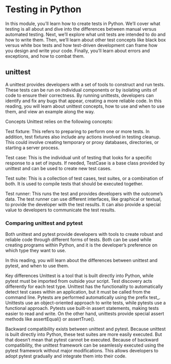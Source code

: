 # Testing in Python

In this module, you’ll learn how to create tests in Python. We’ll cover what testing is all about and dive into the differences between manual versus automated testing. Next, we’ll explore what unit tests are intended to do and how to write them. Then, we’ll learn about other test concepts like black box versus white box tests and how test-driven development can frame how you design and write your code. Finally, you’ll learn about errors and exceptions, and how to combat them.

## unittest

A unittest provides developers with a set of tools to construct and run tests. These tests can be run on individual components or by isolating units of code to ensure their correctness. By running unittests, developers can identify and fix any bugs that appear, creating a more reliable code. In this reading, you will learn about unittest concepts, how to use and when to use them, and view an example along the way.

Concepts
Unittest relies on the following concepts:

Test fixture: This refers to preparing to perform one or more tests. In addition, test fixtures also include any actions involved in testing cleanup. This could involve creating temporary or proxy databases, directories, or starting a server process.

Test case: This is the individual unit of testing that looks for a specific response to a set of inputs. If needed, TestCase is a base class provided by unittest and can be used to create new test cases.

Test suite: This is a collection of test cases, test suites, or a combination of both. It is used to compile tests that should be executed together.

Test runner: This runs the test and provides developers with the outcome’s data. The test runner can use different interfaces, like graphical or textual, to provide the developer with the test results. It can also provide a special value to developers to communicate the test results.

### Comparing unittest and pytest

Both unittest and pytest provide developers with tools to create robust and reliable code through different forms of tests. Both can be used while creating programs within Python, and it is the developer’s preference on which type they want to use.

In this reading, you will learn about the differences between unittest and pytest, and when to use them.

Key differences
Unittest is a tool that is built directly into Python, while pytest must be imported from outside your script. Test discovery acts differently for each test type. Unittest has the functionality to automatically detect test cases within an application, but it must be called from the command line. Pytests are performed automatically using the prefix test\_. Unittests use an object-oriented approach to write tests, while pytests use a functional approach. Pytests use built-in assert statements, making tests easier to read and write. On the other hand, unittests provide special assert methods like assertEqual() or assertTrue().

Backward compatibility exists between unittest and pytest. Because unittest is built directly into Python, these test suites are more easily executed. But that doesn’t mean that pytest cannot be executed. Because of backward compatibility, the unittest framework can be seamlessly executed using the pytest framework without major modifications. This allows developers to adopt pytest gradually and integrate them into their code.
